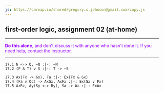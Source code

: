 ```yaml
---
js: https://carnap.io/shared/gregory.s.johnson@gmail.com/copy.js
--- 
```


## first-order logic, assignment 02 (at-home)

---

<font color="#9900FF">**Do this alone**, and don't discuss it with anyone who hasn't done it. If you need help, contact the instructor.</font>

---

~~~{.ProofChecker .JohnsonSL options="fonts tabindent render" guides="fitch" points="20" late-credit="17"}
17.1 N <-> Q, ~Q :|-: ~N
17.2 (P & T) v S :|-: T -> ~S
~~~


~~~{.ProofChecker .ForallxQLPlus options="fonts tabindent render" guides="fitch" points="20" late-credit="17"}
17.3 Ax(Fx -> Gx), Fa :|-: Ex(Fx & Gx)
17.4 (Fa v Qc) -> AxGx, AxFx :|-: Ex(Gx v Px)
17.5 AzRz, Ay(Sy <-> Ry), Sa -> Wa :|-: ExWx
~~~ 